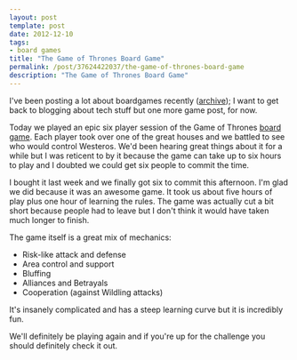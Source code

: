 ```yaml
---
layout: post
template: post
date: 2012-12-10
tags:
- board games
title: "The Game of Thrones Board Game"
permalink: /post/37624422037/the-game-of-thrones-board-game
description: "The Game of Thrones Board Game"
---
```

<p>I've been posting a lot about boardgames recently (<a href="http://blog.randylubin.com/archive">archive</a>); I want to get back to blogging about tech stuff but one more game post, for now.</p>&#13;
<p>Today we played an epic six player session of the Game of Thrones <a href="http://www.fantasyflightgames.com/edge_minisite.asp?eidm=172">board game</a>. Each player took over one of the great houses and we battled to see who would control Westeros. We'd been hearing great things about it for a while but I was reticent to by it because the game can take up to six hours to play and I doubted we could get six people to commit the time.</p>&#13;
<p>I bought it last week and we finally got six to commit this afternoon. I'm glad we did because it was an awesome game. It took us about five hours of play plus one hour of learning the rules. The game was actually cut a bit short because people had to leave but I don't think it would have taken much longer to finish.</p>&#13;
<p>The game itself is a great mix of mechanics:</p>&#13;
<ul><li>Risk-like attack and defense</li>
<li>Area control and support</li>
<li>Bluffing</li>
<li>Alliances and Betrayals</li>
<li>Cooperation (against Wildling attacks)</li>
</ul><p>It's insanely complicated and has a steep learning curve but it is incredibly fun.</p>&#13;
<p>We'll definitely be playing again and if you're up for the challenge you should definitely check it out.</p>&#13;
 